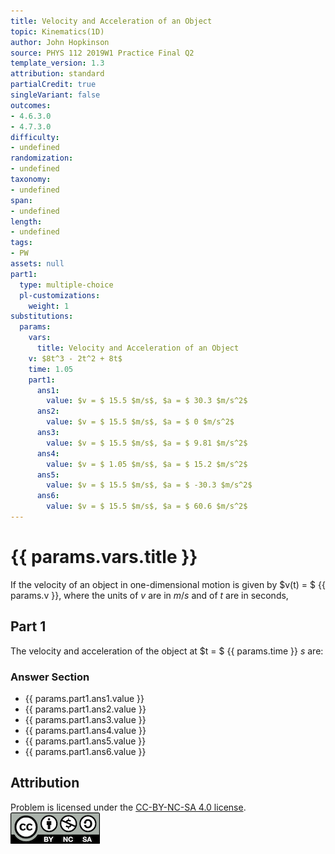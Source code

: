 ```yaml
---
title: Velocity and Acceleration of an Object
topic: Kinematics(1D)
author: John Hopkinson
source: PHYS 112 2019W1 Practice Final Q2
template_version: 1.3
attribution: standard
partialCredit: true
singleVariant: false
outcomes:
- 4.6.3.0
- 4.7.3.0
difficulty:
- undefined
randomization:
- undefined
taxonomy:
- undefined
span:
- undefined
length:
- undefined
tags:
- PW
assets: null
part1:
  type: multiple-choice
  pl-customizations:
    weight: 1
substitutions:
  params:
    vars:
      title: Velocity and Acceleration of an Object
    v: $8t^3 - 2t^2 + 8t$
    time: 1.05
    part1:
      ans1:
        value: $v = $ 15.5 $m/s$, $a = $ 30.3 $m/s^2$
      ans2:
        value: $v = $ 15.5 $m/s$, $a = $ 0 $m/s^2$
      ans3:
        value: $v = $ 15.5 $m/s$, $a = $ 9.81 $m/s^2$
      ans4:
        value: $v = $ 1.05 $m/s$, $a = $ 15.2 $m/s^2$
      ans5:
        value: $v = $ 15.5 $m/s$, $a = $ -30.3 $m/s^2$
      ans6:
        value: $v = $ 15.5 $m/s$, $a = $ 60.6 $m/s^2$
---
```

# {{ params.vars.title }}
If the velocity of an object in one-dimensional motion is given by $v(t) = $ {{ params.v }}, where the units of $v$ are in $m/s$ and of $t$ are in seconds,

## Part 1

The velocity and acceleration of the object at $t = $ {{ params.time }} $s$ are:

### Answer Section

- {{ params.part1.ans1.value }}
- {{ params.part1.ans2.value }}
- {{ params.part1.ans3.value }}
- {{ params.part1.ans4.value }}
- {{ params.part1.ans5.value }}
- {{ params.part1.ans6.value }}

## Attribution

Problem is licensed under the [CC-BY-NC-SA 4.0 license](https://creativecommons.org/licenses/by-nc-sa/4.0/).<br> ![The Creative Commons 4.0 license requiring attribution-BY, non-commercial-NC, and share-alike-SA license.](https://raw.githubusercontent.com/firasm/bits/master/by-nc-sa.png)